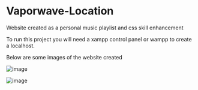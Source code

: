 # Vaporwave-Location
Website created as a personal music playlist and css skill enhancement

To run this project you will need a xampp control panel or wampp to create a localhost.

Below are some images of the website created


![image](https://user-images.githubusercontent.com/50644857/180241022-3f8acfdf-1616-49eb-aaab-5dbbc41d3996.png)




![image](https://user-images.githubusercontent.com/50644857/180241256-48f949b4-0c2b-45ed-bc68-785d3d5f2370.png)
